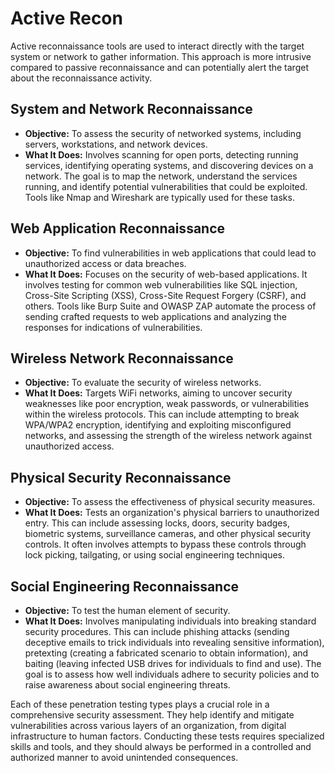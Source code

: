 # Active Recon

Active reconnaissance tools are used to interact directly with the target system or network to gather information. This approach is more intrusive compared to passive reconnaissance and can potentially alert the target about the reconnaissance activity.&#x20;

## System and Network Reconnaissance

* **Objective:** To assess the security of networked systems, including servers, workstations, and network devices.
* **What It Does:** Involves scanning for open ports, detecting running services, identifying operating systems, and discovering devices on a network. The goal is to map the network, understand the services running, and identify potential vulnerabilities that could be exploited. Tools like Nmap and Wireshark are typically used for these tasks.

## Web Application Reconnaissance

* **Objective:** To find vulnerabilities in web applications that could lead to unauthorized access or data breaches.
* **What It Does:** Focuses on the security of web-based applications. It involves testing for common web vulnerabilities like SQL injection, Cross-Site Scripting (XSS), Cross-Site Request Forgery (CSRF), and others. Tools like Burp Suite and OWASP ZAP automate the process of sending crafted requests to web applications and analyzing the responses for indications of vulnerabilities.

## Wireless Network Reconnaissance

* **Objective:** To evaluate the security of wireless networks.
* **What It Does:** Targets WiFi networks, aiming to uncover security weaknesses like poor encryption, weak passwords, or vulnerabilities within the wireless protocols. This can include attempting to break WPA/WPA2 encryption, identifying and exploiting misconfigured networks, and assessing the strength of the wireless network against unauthorized access.

## Physical Security Reconnaissance

* **Objective:** To assess the effectiveness of physical security measures.
* **What It Does:** Tests an organization's physical barriers to unauthorized entry. This can include assessing locks, doors, security badges, biometric systems, surveillance cameras, and other physical security controls. It often involves attempts to bypass these controls through lock picking, tailgating, or using social engineering techniques.

## Social Engineering Reconnaissance

* **Objective:** To test the human element of security.
* **What It Does:** Involves manipulating individuals into breaking standard security procedures. This can include phishing attacks (sending deceptive emails to trick individuals into revealing sensitive information), pretexting (creating a fabricated scenario to obtain information), and baiting (leaving infected USB drives for individuals to find and use). The goal is to assess how well individuals adhere to security policies and to raise awareness about social engineering threats.

Each of these penetration testing types plays a crucial role in a comprehensive security assessment. They help identify and mitigate vulnerabilities across various layers of an organization, from digital infrastructure to human factors. Conducting these tests requires specialized skills and tools, and they should always be performed in a controlled and authorized manner to avoid unintended consequences.
